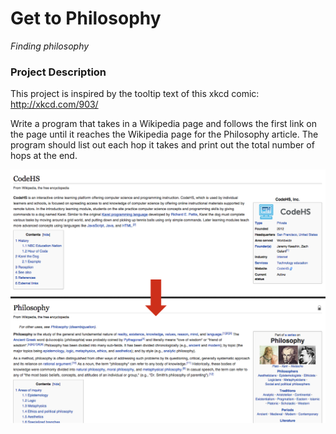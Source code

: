 # Get to Philosophy
*Finding philosophy*

### Project Description
This project is inspired by the tooltip text of this xkcd comic: http://xkcd.com/903/

Write a program that takes in a Wikipedia page and follows the first link on the page until it reaches the Wikipedia page for the Philosophy article. The program should list out each hop it takes and print out the total number of hops at the end. 

![Getting to Philosophy](/CodeHS_to_Philosophy.png)
